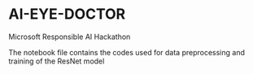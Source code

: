 # AI-EYE-DOCTOR
Microsoft Responsible AI Hackathon

The notebook file contains the codes used for data preprocessing and training of the ResNet model
